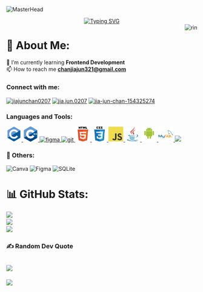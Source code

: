 ![MasterHead](https://thumbs.gfycat.com/NeighboringDisastrousCleanerwrasse-max-1mb.gif)
</br>
<div align="center">
<a href="https://git.io/typing-svg"><img src="https://readme-typing-svg.demolab.com?font=JetBrains+Mono&duration=3000&pause=1000&color=18F7F5&center=true&vCenter=true&width=435&lines=HiHi%2C+My+Name+is+Jia+Jun.+%F0%9F%91%8B;An+Otaku.+%F0%9F%8D%99;I+like+Anime.+%F0%9F%8C%B8;Currently+Looking+For+Internship.+%F0%9F%92%BC;Information+Technology+Student.+%F0%9F%91%A8%F0%9F%8F%BB%E2%80%8D%F0%9F%92%BB;Study+in+MMU+Cyberjaya+Malaysia.+%F0%9F%8E%93" alt="Typing SVG" /></a>
</div>

<img align="right" alt="rin" src="https://cdn-images-1.medium.com/v2/resize:fit:720/0*41inHKnPhGb04HsO.gif">


# 💫 About Me:
🌱 I’m currently learning **Frontend Development**<br>📫 How to reach me **chanjiajun321@gmail.com**

<h3 align="left">Connect with me:</h3>
<p align="left">
<a href="https://fb.com/jiajunchan0207" target="blank"><img align="center" src="https://raw.githubusercontent.com/rahuldkjain/github-profile-readme-generator/master/src/images/icons/Social/facebook.svg" alt="jiajunchan0207" height="30" width="40" /></a>
<a href="https://instagram.com/jia.jun.0207" target="blank"><img align="center" src="https://raw.githubusercontent.com/rahuldkjain/github-profile-readme-generator/master/src/images/icons/Social/instagram.svg" alt="jia.jun.0207" height="30" width="40" /></a>
<a href="https://linkedin.com/in/jia-jun-chan-154325274" target="blank"><img align="center" src="https://raw.githubusercontent.com/rahuldkjain/github-profile-readme-generator/master/src/images/icons/Social/linked-in-alt.svg" alt="jia-jun-chan-154325274" height="30" width="40" /></a>
</p>

<h3 align="left">Languages and Tools:</h3>
<p align="left"> <a href="https://www.cprogramming.com/" target="_blank" rel="noreferrer"> <img src="https://raw.githubusercontent.com/devicons/devicon/master/icons/c/c-original.svg" alt="c" width="40" height="40"/> </a> <a href="https://www.w3schools.com/cpp/" target="_blank" rel="noreferrer"> <img src="https://raw.githubusercontent.com/devicons/devicon/master/icons/cplusplus/cplusplus-original.svg" alt="cplusplus" width="40" height="40"/> </a> <a href="https://www.figma.com/" target="_blank" rel="noreferrer"> <img src="https://www.vectorlogo.zone/logos/figma/figma-icon.svg" alt="figma" width="40" height="40"/> </a> <a href="https://git-scm.com/" target="_blank" rel="noreferrer"> <img src="https://www.vectorlogo.zone/logos/git-scm/git-scm-icon.svg" alt="git" width="40" height="40"/> </a> <a href="https://www.w3.org/html/" target="_blank" rel="noreferrer"> <img src="https://raw.githubusercontent.com/devicons/devicon/master/icons/html5/html5-original-wordmark.svg" alt="html5" width="40" height="40"/>  <a href="https://www.w3schools.com/css/" target="_blank" rel="noreferrer"> <img src="https://raw.githubusercontent.com/devicons/devicon/master/icons/css3/css3-original-wordmark.svg" alt="css3" width="40" height="40"/> </a> <a href="https://developer.mozilla.org/en-US/docs/Web/JavaScript" target="_blank" rel="noreferrer"> <img src="https://raw.githubusercontent.com/devicons/devicon/master/icons/javascript/javascript-original.svg" alt="javascript" width="40" height="40"/> <a href="https://www.java.com" target="_blank" rel="noreferrer"> <img src="https://raw.githubusercontent.com/devicons/devicon/master/icons/java/java-original.svg" alt="java" width="40" height="40"/> </a> <a href="https://developer.android.com" target="_blank" rel="noreferrer"> <img src="https://raw.githubusercontent.com/devicons/devicon/master/icons/android/android-original-wordmark.svg" alt="android" width="40" height="40"/> </a> </a> <a href="https://www.mysql.com/" target="_blank" rel="noreferrer"> <img src="https://raw.githubusercontent.com/devicons/devicon/master/icons/mysql/mysql-original-wordmark.svg" alt="mysql" width="40" height="40"/> </a> <a href="https://skillicons.dev"> <img src="https://skillicons.dev/icons?i=androidstudio" /> </a> </p>


<h3 align="left">📡 Others:</h3> 

![Canva](https://img.shields.io/badge/Canva-%2300C4CC.svg?style=for-the-badge&logo=Canva&logoColor=white) 	![Figma](https://img.shields.io/badge/figma-%23F24E1E.svg?style=for-the-badge&logo=figma&logoColor=white)
![SQLite](https://img.shields.io/badge/sqlite-%2307405e.svg?style=for-the-badge&logo=sqlite&logoColor=white)

# 📊 GitHub Stats:
![](https://github-readme-stats.vercel.app/api?username=JiaJun0207&theme=radical&hide_border=false&include_all_commits=false&count_private=false)<br/>
![](https://github-readme-streak-stats.herokuapp.com/?user=JiaJun0207&theme=radical&hide_border=false)<br/>
![](https://github-readme-stats.vercel.app/api/top-langs/?username=JiaJun0207&theme=radical&hide_border=false&include_all_commits=false&count_private=false&layout=compact)

### ✍️ Random Dev Quote
![](https://quotes-github-readme.vercel.app/api?type=horizontal&theme=radical)
---
[![](https://visitcount.itsvg.in/api?id=JiaJun0207&icon=0&color=0)](https://visitcount.itsvg.in)
<!-- Proudly created with GPRM ( https://gprm.itsvg.in ) -->
